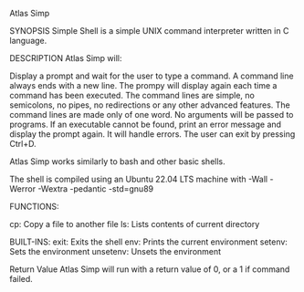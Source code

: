 Atlas Simp

SYNOPSIS
Simple Shell is a simple UNIX command interpreter written in C language. 

DESCRIPTION
Atlas Simp will:

Display a prompt and wait for the user to type a command. A command line always ends with a new line.
The prompy will display again each time a command has been executed.
The command lines are simple, no semicolons, no pipes, no redirections or any other advanced features.
The command lines are made only of one word. No arguments will be passed to programs.
If an executable cannot be found, print an error message and display the prompt again.
It will handle errors.
The user can exit by pressing Ctrl+D.


Atlas Simp works similarly to bash and other basic shells.

The shell is compiled using an Ubuntu 22.04 LTS machine with 
-Wall -Werror -Wextra -pedantic -std=gnu89

FUNCTIONS:


cp: Copy a file to another file
ls: Lists contents of current directory



BUILT-INS:
exit: Exits the shell
env: Prints the current environment
setenv: Sets the environment
unsetenv: Unsets the environment


Return Value
Atlas Simp will run with a return value of 0, or a 1 if command failed.
